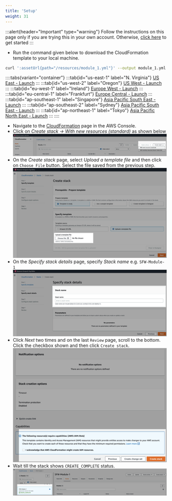 ```yaml
---
title: 'Setup'
weight: 31
---
```


:::alert{header="Important" type="warning"}
Follow the instructions on this page only if you are trying this in your own account. Otherwise, [click here](../step-2) to get started
:::

- Run the command given below to download the CloudFormation template to your local machine.

```bash
curl ':assetUrl{path="/resources/module_1.yml"}' --output module_1.yml
```

::::tabs{variant="container"}
:::tab{id="us-east-1" label="N. Virginia"}
[US East - Launch](https://console.aws.amazon.com/cloudformation/home?region=us-east-1#/stacks/create/template?stackName=SFW-Module-1&templateURL=:assetUrl{path="/resources/module_1.yml"})
:::
:::tab{id="us-west-2" label="Oregon"}
[US West - Launch](https://console.aws.amazon.com/cloudformation/home?region=us-west-2#/stacks/create/template?stackName=SFW-Module-1&templateURL=:assetUrl{path="/resources/module_1.yml"})
:::
:::tab{id="eu-west-1" label="Ireland"}
[Europe West - Launch](https://console.aws.amazon.com/cloudformation/home?region=eu-west-1#/stacks/create/template?stackName=SFW-Module-1&templateURL=:assetUrl{path="/resources/module_1.yml"})
:::
:::tab{id="eu-central-1" label="Frankfurt"}
[Europe Central - Launch](https://console.aws.amazon.com/cloudformation/home?region=eu-central-1#/stacks/create/template?stackName=SFW-Module-1&templateURL=:assetUrl{path="/resources/module_1.yml"})
:::
:::tab{id="ap-southeast-1" label="Singapore"}
[Asia Pacific South East - Launch](https://console.aws.amazon.com/cloudformation/home?region=ap-southeast-1#/stacks/create/template?stackName=SFW-Module-1&templateURL=:assetUrl{path="/resources/module_1.yml"})
:::
:::tab{id="ap-southeast-2" label="Sydney"}
[Asia Pacific South East - Launch](https://console.aws.amazon.com/cloudformation/home?region=ap-southeast-2#/stacks/create/template?stackName=SFW-Module-1&templateURL=:assetUrl{path="/resources/module_1.yml"})
:::
:::tab{id="ap-northeast-1" label="Tokyo"}
[Asia Pacific North East - Launch](https://console.aws.amazon.com/cloudformation/home?region=ap-northeast-1#/stacks/create/template?stackName=SFW-Module-1&templateURL=:assetUrl{path="/resources/module_1.yml"})
:::
::::

- Navigate to the [CloudFormation](https://console.aws.amazon.com/cloudformation/home?region=us-east-1) page in the AWS Console.
- Click on _Create stack -> With new resources (standard)_ as shown below
  ![CloudFormation home page](/static/img/setup/setup-cloudformation-homepage.png)
- On the _Create stack_ page, select _Upload a template file_ and then click on `Choose File` button. Select the file saved from the previous step.
  ![CloudFormation choose file](/static/img/setup/setup-cloudformation-choose-file.png)
- On the _Specify stack details_ page, specify _Stack name_ e.g. `SFW-Module-1`
  ![CloudFormation stack name](/static/img/setup/setup-cloudformation-stack-name.png)
- Click _Next_ two times and on the last `Review` page, scroll to the bottom. Click the checkbox shown and then click `Create stack`.
  ![CloudFormation create stack](/static/img/setup/setup-cloudformation-create-stack.png)
- Wait till the stack shows `CREATE_COMPLETE` status.
  ![CloudFormation stack complete](/static/img/setup/setup-cloudformation-create-complete.png)
